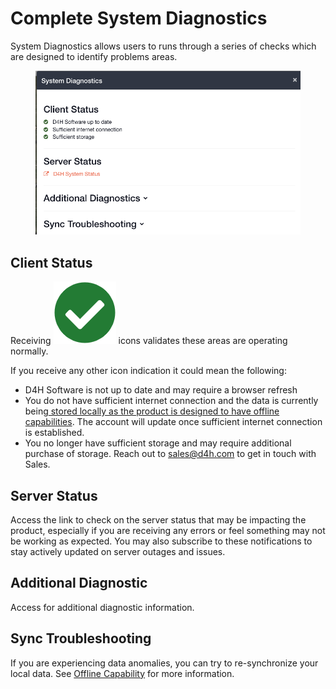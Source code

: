 # Complete System Diagnostics

System Diagnostics allows users to runs through a series of checks which are designed to identify problems areas.

<figure><img src="../../.gitbook/assets/Screen Shot 2022-10-12 at 1.21.18 PM.png" alt=""><figcaption></figcaption></figure>

## Client Status

Receiving <img src="../../.gitbook/assets/check-circle-solid.png" alt="" data-size="line"> icons validates these areas are operating normally.

If you receive any other icon indication it could mean the following:

* D4H Software is not up to date and may require a browser refresh
* You do not have sufficient internet connection and the data is currently being[ stored locally as the product is designed to have offline capabilities](../channels/offline-capability.md).  The account will update once sufficient internet connection is established.
* You no longer have sufficient storage and may require additional purchase of storage.  Reach out to sales@d4h.com to get in touch with Sales.&#x20;

## Server Status

Access the link to check on the server status that may be impacting the product, especially if you are receiving any errors or feel something may not be working as expected.  You may also subscribe to these notifications to stay actively updated on server outages and issues.

## Additional Diagnostic

Access for additional diagnostic information.

## Sync Troubleshooting

If you are experiencing data anomalies, you can try to re-synchronize your local data.  See [Offline Capability](../channels/offline-capability.md) for more information.

